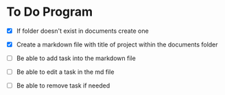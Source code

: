 # To Do Program

- [x] If folder doesn't exist in documents create one
- [x] Create a markdown file with title of project within the documents folder
- [ ] Be able to add task into the markdown file
- [ ] Be able to edit a task in the md file
- [ ] Be able to remove task if needed

